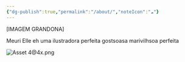 ```yaml
---
{"dg-publish":true,"permalink":"/about/","noteIcon":"☁︎"}
---
```


[IMAGEM GRANDONA]

Meuri Elle eh uma ilustradora perfeita gostsoasa marivilhsoa perfeita

![Asset 4@4x.png](/img/user/images/Asset%204@4x.png)